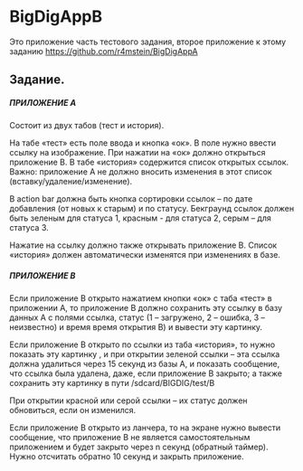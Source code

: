 # BigDigAppB

Это приложение часть тестового задания, второе приложение к этому заданию https://github.com/r4mstein/BigDigAppA

<h2>Задание.</h2>

<h5>ПРИЛОЖЕНИЕ А</h5> 

Состоит из двух табов (тест и история).

На табе «тест» есть поле ввода и кнопка «ок». В поле нужно ввести ссылку на изображение. При нажатии на «ок» должно открыться приложение В.
В табе «история» содержится список открытых ссылок. Важно: приложение А не должно вносить изменения в этот список (вставку/удаление/изменение).

В action bar должна быть кнопка сортировки ссылок – по дате добавления (от новых к старым) и по статусу. 
Бекграунд ссылок должен быть зеленым для статуса 1, красным - для статуса 2, серым – для статуса 3.

Нажатие на ссылку должно также открывать приложение В.
Список «история» должен автоматически изменятся при изменениях в базе.

<h5>ПРИЛОЖЕНИЕ В</h5>

Если приложение В открыто нажатием кнопки «ок» с таба «тест» в приложении А, то приложение 
В должно сохранить эту ссылку в базу данных А с полями ссылка, статус (1 – загружено, 2 – ошибка, 3 – неизвестно) и время 
время открытия В) и вывести эту картинку.

Если приложение В открыто по ссылки из таба «история», то нужно показать эту картинку , и при открытии зеленой ссылки – эта ссылка 
должна удалиться через 15 секунд из базы А, и показать сообщение, что ссылка была удалена, даже, если приложение В закрыто; 
а также сохранить эту картинку в пути /sdcard/BIGDIG/test/B

При открытии красной или серой ссылки – их статус должен обновиться, если он изменился.

Если приложение В открыто из ланчера, то на экране нужно вывести сообщение, что приложение В не является самостоятельным 
приложением и будет закрыто через n секунд (обратный таймер). Нужно отсчитать обратно 10 секунд и закрыть приложение.

